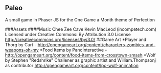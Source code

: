 ## Paleo
A small game in Phaser JS for the One Game a Month theme of Perfection

###Assets
####Music
Chee Zee Cave Kevin MacLeod (incompetech.com)
Licensed under Creative Commons: By Attribution 3.0 License
http://creativecommons.org/licenses/by/3.0/
##Game Art
*Player and Thorg by Curt - http://opengameart.org/content/characters-zombies-and-weapons-oh-my
*Food Items by PancInteractive - http://opengameart.org/content/food-items-from-crosstown-smash
*Wolf by Stephen "Redshrike" Challener as graphic artist and William.Thompsonj as contributor http://opengameart.org/content/lpc-wolf-animation


